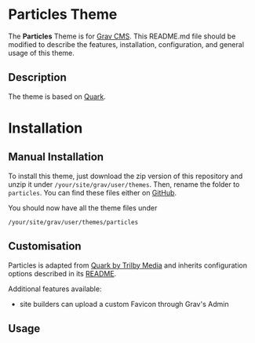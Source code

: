 # Particles Theme

The **Particles** Theme is for [Grav CMS](http://github.com/getgrav/grav).  This README.md file should be modified to describe the features, installation, configuration, and general usage of this theme.

## Description
The theme is based on [Quark](https://github.com/getgrav/grav-theme-quark).

# Installation
<!--

Installing the Particles theme can be done in one of two ways. Our GPM (Grav Package Manager) installation method enables you to quickly and easily install the theme with a simple terminal command, while the manual method enables you to do so via a zip file. 

The theme by itself is useful, but you may have an easier time getting up and running by installing a skeleton. The Particles theme can be found in both the [One-page](https://github.com/getgrav/grav-skeleton-onepage-site) and [Blog Site](https://github.com/getgrav/grav-skeleton-blog-site) which are self-contained repositories for a complete sites which include: sample content, configuration, theme, and plugins.

## GPM Installation (Preferred)

The simplest way to install this theme is via the [Grav Package Manager (GPM)](http://learn.getgrav.org/advanced/grav-gpm) through your system's Terminal (also called the command line).  From the root of your Grav install type:

    bin/gpm install particles

This will install the Particles theme into your `/user/themes` directory within Grav. Its files can be found under `/your/site/grav/user/themes/particles`.
-->
## Manual Installation

To install this theme, just download the zip version of this repository and unzip it under `/your/site/grav/user/themes`. Then, rename the folder to `particles`. You can find these files either on [GitHub](https://github.com/Vince42/grav-theme-particles)<!-- or via [GetGrav.org](http://getgrav.org/downloads/themes)-->.

You should now have all the theme files under

    /your/site/grav/user/themes/particles

## Customisation

Particles is adapted from [Quark by Trilby Media](https://github.com/getgrav/grav-theme-quark) and inherits configuration options described in its [README](https://github.com/getgrav/grav-theme-quark/blob/develop/README.md#default-options).

Additional features available:

* site builders can upload a custom Favicon through Grav's Admin

## Usage

